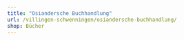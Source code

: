 ```yaml
---
title: "Osiandersche Buchhandlung"
url: /villingen-schwenningen/osiandersche-buchhandlung/
shop: Bücher
---
```

